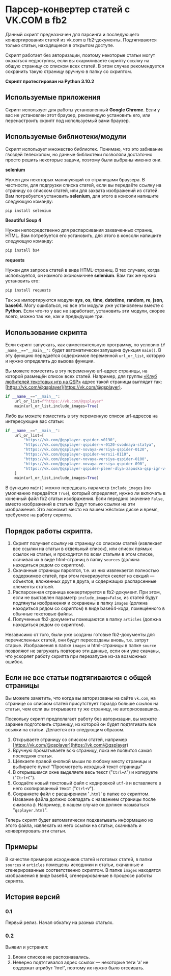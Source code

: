 # Парсер-конвертер статей с VK.COM в fb2

Данный скрипт предназначен для парсинга и последующего конвертирования статей из vk.com в fb2-документы. Подтягиваются только статьи, находящиеся в открытом доступе.

Скрипт работает без авторизации, поэтому некоторые статьи могут оказаться недоступны, если вы скармливаете скрипту ссылку на общую страницу со списком всех статей. В этом случае рекомендуется сохранить такую страницу вручную в папку со скриптом.

**Скрипт протестирован на Python 3.10.2**

## Используемые приложения

Скрипт использует для работы установленный **Google Chrome**. Если у вас не установлен этот браузер, рекомендую установить его, или перенастроить скрипт под используемый вами браузер.

## Используемые библиотеки/модули

Скрипт использует множество библиотек. Понимаю, что это забивание гвоздей телескопом, но данные библиотеки позволяли достаточно просто решить некоторые задачи, поэтому были выбраны именно они.

**selenium**

Нужен для некоторых манипуляций со страницами браузера. В частности, для подгрузки списка статей, если вы передаёте ссылку на страницу со списком статей, или для захвата изображений из статей. Вам потребуется установить **selenium**, для этого в консоли напишите следующую команду:

```cmd
pip install selenium
```

**Beautiful Soup 4**

Нужен непосредственно для распарсивания захваченных страниц HTML. Вам потребуется его установить, для этого в консоли напишите следующую команду:

```cmd
pip install bs4
```

**requests**

Нужен для запроса статей в виде HTML-страниц. В тех случаях, когда используется, он намного экономичнее **selenium**. Вам так же нужно установить его:

```cmd
pip install requests
```

Так же импортируются модули **sys**, **os**, **time**, **datetime**, **random**, **re**, **json**, **base64**. Могу ошибаться, но все эти модули уже установлены вместе с **Python**. Если что-то у вас не заработает, установить эти модули, скорее всего, можно так же, как и предыдущие три.

## Использование скрипта

Если скрипт запускать, как самостоятельную программу, по условию `if _name__=="__main__":` будет автоматически запущена функция `main()`. В эту функцию передаётся содержимое переменной `url_or_list`, которую и нужно определить до вызова функции.

Вы можете поместить в эту переменную url-адрес страницы, на которой размещён список всех статей. Например, для группы [«Клуб любителей текстовых игр на QSP»](https://vk.com/qsplayer) адрес такой страницы выглядит так: [https://vk.com/@qsplayer](https://vk.com/@qsplayer).

```python
if __name__=="__main__":
	url_or_list=f"https://vk.com/@qsplayer"
	main(url_or_list,include_images=True)
```

Либо вы можете поместить в эту переменную список url-адресов на интересующие вас статьи:

```python
if __name__=="__main__":
	url_or_list=[
		"https://vk.com/@qsplayer-qspider-v0130",
		"https://vk.com/@qsplayer-qspider-v-0120-svodnaya-statya",
		"https://vk.com/@qsplayer-novaya-versiya-qspider-0120",
		"https://vk.com/@qsplayer-qspider-versii-0110",
		"https://vk.com/@qsplayer-novaya-versiya-qspider-0100",
		"https://vk.com/@qsplayer-novaya-versiya-qspider-090",
		"https://vk.com/@qsplayer-qspider-pleer-dlya-zapuska-qsp-igr-v-brauzere"
	]
	main(url_or_list,include_images=True)
```

В функцию `main()` можно передавать параметр `include_images` (по умолчанию передаётся `True`), который определяет, нужно ли включать в конечный файл fb2 статьи изображения. Если передано значение `False`, вместо изображений в статьях будут только ссылки на эти изображения. Это экономит место на вашем жёстком диске и время, требуемое на работу скрипта.

## Порядок работы скрипта.

1. Скрипт получает ссылку на страницу со списком статей (извлекает все ссылки на статьи в отдельный список), или список прямых ссылок на статьи, и проходится по всем статьям в этом списке, скачивая их в виде html-страниц в папку `sources` (должна находиться радом со скриптом).
2. Скачанные страницы парсятся, т.е. из них извлекается полностью содержимое статей, при этом генерируется скелет из секций — объектов, вложенных друг в друга, и содержащих распарсенные элементы статьей.
3. Распарсенная страница конвертируется в fb2-документ. При этом, если не выставлен параметр `include_image=False`, из статей будут подтянуты изображения и сохранены в папку `images` (должна находиться рядом со скриптом) в виде base64-кода, помещённого в обычные текстовые файлы.
4. Полученные fb2-документы помещаются в папку `articles` (должна находиться рядом со скриптом).

Независимо от того, были уже созданы готовые fb2-документы для перечисленных статей, они будут пересозданы вновь, т.е. затрут старые. Изображения в папке `images` и html-страницы в папке `source` позволяют не загружать повторно эти данные, если они уже скачаны, что ускоряет работу скрипта при перезапуске из-за возможных ошибок.

## Если не все статьи подтягиваются с общей страницы

Вы можете заметить, что когда вы авторизованы на сайте `vk.com`, на странице со списком статей присутствует гораздо больше ссылок на статьи, чем если вы открываете ту же страницу, не авторизовавшись.

Поскольку скрипт предполагает работу без авторизации, вы можете заранее подготовить страницу, из которой он будет подтягивать все ссылки на статьи. Делается это следующим образом.

1. Открываете страницу со списком статей, например [https://vk.com/@qsplayer](https://vk.com/@qsplayer)
2. Вручную проматываете всю страницу, пока не появится самая последняя статья.
3. Щёлкаете правой кнопкой мыши по любому месту страницы и выбираете пункт "Просмотреть исходный текст страницы"
4. В открывшемся окне выделяете весь текст ("`Ctrl+A`") и копируете ("`Ctrl+C`").
5. Создаёте новый текстовый файл с кодировкой `utf-8` и вставляете в него скопированный текст ("`Ctrl+V`").
6. Сохраняете файл с расширением '`.html`' в папке со скриптом. Название файла должно совпадать с названием страницы после символа `@`. Например, в нашем случае он должен называться "`qsplayer.html`".

Теперь скрипт будет автоматически подхватывать информацию из этого файла, извлекать из него ссылки на статьи, скачивать и конвертировать эти статьи.

## Примеры

В качестве примеров исходников статей и готовых статей, в папки `sources` и `articles` помещены исходники и статьи, скачанные и сгенерированные соответственно скриптом. В папке `images` находятся изображения в виде base64, сгенерированные в процессе работы скрипта.

## История версий

### 0.1

Первый релиз. Начал обкатку на разных статьях.

### 0.2

Выявил и устранил:

1. Блоки списков не распознавались.
2. Неверно подтягивался адрес ссылок — некоторые теги 'a' не содержат атрибут 'href', поэтому их нужно было отсеивать.
